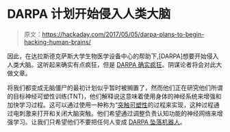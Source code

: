 # DARPA 计划开始侵入人类大脑

> 原文：<https://hackaday.com/2017/05/05/darpa-plans-to-begin-hacking-human-brains/>

因此，在达拉斯德克萨斯大学生物医学设备中心的帮助下,[DARPA]想要开始侵入人类大脑。这听起来确实有点疯狂，但是 [DARPA 确实疯狂](http://hackaday.com/2012/10/26/darpa-funded-robot-ninja-warrior/)。阴谋论者将会对此大做文章。

将我们都变成无脑僵尸的最初计划似乎暂时被搁置了，然而他们正在研究他们所谓的目标神经可塑性训练(TNT)，他们解释说这意味着使用身体的神经系统来增强和加快学习过程。这可以通过使用一种称为“[突触可塑性](https://en.wikipedia.org/wiki/Synaptic_plasticity)的过程来实现，这种过程通过电刺激来打开和关闭大脑突触。他们希望通过调整负责认知功能的神经网络来增强学习。让我们只希望他们不要把任何人变成 [DARPA 坠落机器人](http://hackaday.com/2015/08/23/hilarious-darpa-robots-falling-video/)。